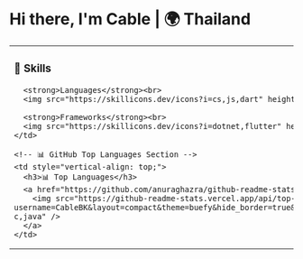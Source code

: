 Hi there, I'm Cable | 🌍 Thailand
============================
<!-- Skill + GitHub Lang Stats Section -->
<table>
  <tr>
    <!-- 🧠 Skills Section -->
    <td style="vertical-align: top; padding-right: 20px;">
      <h3>🚀 Skills</h3>

      <strong>Languages</strong><br>
      <img src="https://skillicons.dev/icons?i=cs,js,dart" height="30" /><br><br>

      <strong>Frameworks</strong><br>
      <img src="https://skillicons.dev/icons?i=dotnet,flutter" height="30" />
    </td>

    <!-- 📊 GitHub Top Languages Section -->
    <td style="vertical-align: top;">
      <h3>📊 Top Languages</h3>
      <a href="https://github.com/anuraghazra/github-readme-stats">
        <img src="https://github-readme-stats.vercel.app/api/top-langs/?username=CableBK&layout=compact&theme=buefy&hide_border=true&hide=HTML,CMake,C,CSS,Rust,c%2B%2B,php,objective-c,java" />
      </a>
    </td>
  </tr>
</table>
